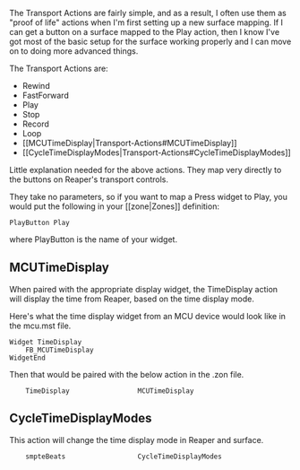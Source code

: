 The Transport Actions are fairly simple, and as a result, I often use them as "proof of life" actions when I'm first setting up a new surface mapping. If I can get a button on a surface mapped to the Play action, then I know I've got most of the basic setup for the surface working properly and I can move on to doing more advanced things. 

The Transport Actions are:
* Rewind
* FastForward
* Play
* Stop
* Record
* Loop
* [[MCUTimeDisplay|Transport-Actions#MCUTimeDisplay]]
* [[CycleTimeDisplayModes|Transport-Actions#CycleTimeDisplayModes]]

Little explanation needed for the above actions. They map very directly to the buttons on Reaper's transport controls. 

They take no parameters, so if you want to map a Press widget to Play, you would put the following in your [[zone|Zones]] definition:

`PlayButton Play`

where PlayButton is the name of your widget. 

## MCUTimeDisplay
When paired with the appropriate display widget, the TimeDisplay action will display the time from Reaper, based on the time display mode.

Here's what the time display widget from an MCU device would look like in the mcu.mst file.
```
Widget TimeDisplay
	FB_MCUTimeDisplay
WidgetEnd
````

Then that would be paired with the below action in the .zon file.
```
    TimeDisplay                 MCUTimeDisplay
```

## CycleTimeDisplayModes
This action will change the time display mode in Reaper and surface.

```
    smpteBeats                  CycleTimeDisplayModes
```
